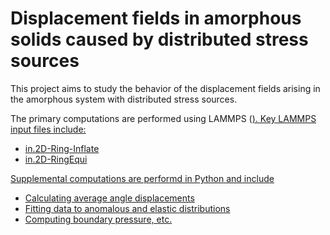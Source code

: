 # Displacement fields in amorphous solids caused by distributed stress sources

This project aims to study the behavior of the displacement fields arising in the amorphous system with distributed stress sources.

The primary computations are performed using LAMMPS (<a href="https://www.lammps.org/#gsc.tab=0" />). Key LAMMPS input files include:
<ul>
  <li>in.2D-Ring-Inflate</li>
  <li>in.2D-RingEqui</li>
</ul>

Supplemental computations are performd in Python and include 
<ul>
  <li>Calculating average angle displacements</li>
  <li>Fitting data to anomalous and elastic distributions</li>
  <li>Computing boundary pressure, etc.</li>
</ul>
